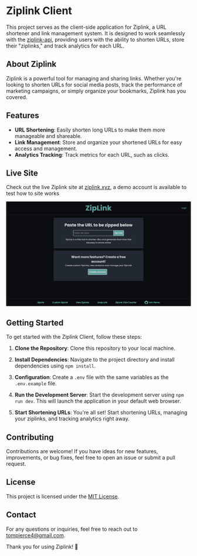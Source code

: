 # Ziplink Client

This project serves as the client-side application for Ziplink, a URL shortener and link management system. It is designed to work seamlessly with the [ziplink-api](https://github.com/Tom-Pierce/ziplink-api), providing users with the ability to shorten URLs, store their "ziplinks," and track analytics for each URL.

## About Ziplink

Ziplink is a powerful tool for managing and sharing links. Whether you're looking to shorten URLs for social media posts, track the performance of marketing campaigns, or simply organize your bookmarks, Ziplink has you covered.

## Features

- **URL Shortening**: Easily shorten long URLs to make them more manageable and shareable.
- **Link Management**: Store and organize your shortened URLs for easy access and management.
- **Analytics Tracking**: Track metrics for each URL, such as clicks.

## Live Site

Check out the live Ziplink site at [ziplink.xyz](https://ziplink.xyz), a demo account is available to test how to site works

![ziplink site](/src/assets/websitePreview.png)

## Getting Started

To get started with the Ziplink Client, follow these steps:

1. **Clone the Repository**: Clone this repository to your local machine.

2. **Install Dependencies**: Navigate to the project directory and install dependencies using `npm install`.

3. **Configuration**: Create a `.env` file with the same variables as the `.env.example` file.

4. **Run the Development Server**: Start the development server using `npm run dev`. This will launch the application in your default web browser.

5. **Start Shortening URLs**: You're all set! Start shortening URLs, managing your ziplinks, and tracking analytics right away.

## Contributing

Contributions are welcome! If you have ideas for new features, improvements, or bug fixes, feel free to open an issue or submit a pull request.

## License

This project is licensed under the [MIT License](LICENSE).

## Contact

For any questions or inquiries, feel free to reach out to [tompierce4@gmail.com](mailto:tompierce4@gmail.com).

Thank you for using Ziplink! 🚀
